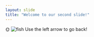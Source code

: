 ```yaml
---
layout: slide
title: "Welcome to our second slide!"
---
```

:sun_with_face: ![fish](https://ih1.redbubble.net/image.350690837.2133/mwo,220x200,ipad_2_snap-pad,220x200,ffffff.u1.png)
Use the left arrow to go back!

